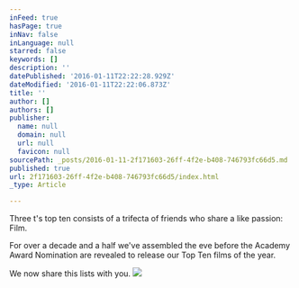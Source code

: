 ```yaml
---
inFeed: true
hasPage: true
inNav: false
inLanguage: null
starred: false
keywords: []
description: ''
datePublished: '2016-01-11T22:22:28.929Z'
dateModified: '2016-01-11T22:22:06.873Z'
title: ''
author: []
authors: []
publisher:
  name: null
  domain: null
  url: null
  favicon: null
sourcePath: _posts/2016-01-11-2f171603-26ff-4f2e-b408-746793fc66d5.md
published: true
url: 2f171603-26ff-4f2e-b408-746793fc66d5/index.html
_type: Article

---
```

Three t's top ten consists of a trifecta of friends who share a like passion: Film.

For over a decade and a half we've assembled the eve before the Academy Award Nomination are revealed to release our Top Ten films of the year.

We now share this lists with you.
![](https://the-grid-user-content.s3-us-west-2.amazonaws.com/1d1e83e9-d0ca-4958-93c2-0bb5c073483a.jpg)